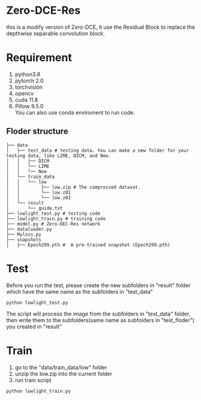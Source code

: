 # Zero-DCE-Res
this is a modify version of Zero-DCE, it use the Residual Block to replace the depthwise separable convolution block. 
# Requirement
1. python3.8
2. pytorch 2.0
3. torchvision
4. opencv
5. cuda 11.8
6. Pillow 9.5.0  
You can also use conda enviroment to run code.  
## Floder structure
```
├── data  
│   ├── test_data # testing data. You can make a new folder for your testing data, like LIME, DICM, and New.  
│   │   ├── DICM   
│   │   └── LIME  
│   │   └── New  
│   └── train_data   
│   │   └── low   
│   │        ├── low.zip # The compressed dataset.   
│   │        └── low.z01  
│   │        └── low.z02  
│   └── result  
│       └── guide.txt  
├── lowlight_test.py # testing code  
├── lowlight_train.py # training code  
├── model.py # Zero-DEC-Res network  
├── dataloader.py  
├── Myloss.py  
├── snapshots  
│   ├── Epoch299.pth #  A pre-trained snapshot (Epoch299.pth)  
```
# Test
Before you run the test, please create the new subfolders in "result" folder which have the same name as the subfolders in "test_data"
```
python lowlight_test.py
```
The script will process the image from the subfolders in "test_data" folder, then write them to the subfolders(same name as subfolders in "test_floder") you created in "result" 
# Train
1. go to the "data/train_data/low" folder
2. unzip the low.zip into the current folder
3. run train script
```
python lowlight_train.py
```
